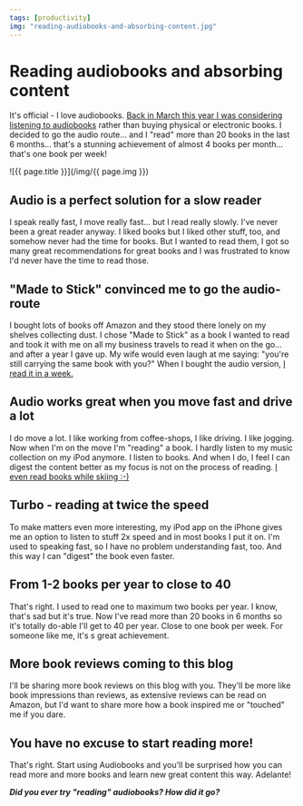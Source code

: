 ```yaml
---
tags: [productivity]
img: "reading-audiobooks-and-absorbing-content.jpg"
---
```


# Reading audiobooks and absorbing content


It's official - I love audiobooks. [Back in March this year I was considering listening to audiobooks](http://michaelnozbe.com/power-of-e-readers-and-audiobooks-productivit) rather than buying physical or electronic books. I decided to go the audio route... and I "read" more than 20 books in the last 6 months... that's a stunning achievement of almost 4 books per month... that's one book per week!

<!--More-->

![{{ page.title }}](/img/{{ page.img }})

## Audio is a perfect solution for a slow reader

I speak really fast, I move really fast... but I read really slowly. I've never been a great reader anyway. I liked books but I liked other stuff, too, and somehow never had the time for books. But I wanted to read them, I got so many great recommendations for great books and I was frustrated to know I'd never have the time to read those.

## "Made to Stick" convinced me to go the audio-route

I bought lots of books off Amazon and they stood there lonely on my shelves collecting dust. I chose "Made to Stick" as a book I wanted to read and took it with me on all my business travels to read it when on the go... and after a year I gave up. My wife would even laugh at me saying: "you're still carrying the same book with you?" When I bought the audio version, [I read it in a week.](http://michaelnozbe.com/audiobook-of-the-week-made-to-stick-by-chip-a)

## Audio works great when you move fast and drive a lot

I do move a lot. I like working from coffee-shops, I like driving. I like jogging. Now when I'm on the move I'm "reading" a book. I hardly listen to my music collection on my iPod anymore. I listen to books. And when I do, I feel I can digest the content better as my focus is not on the process of reading. [I even read books while skiing :-)](http://michaelnozbe.com/reading-audiobooks-while-doing-sports-product)

## Turbo - reading at twice the speed

To make matters even more interesting, my iPod app on the iPhone gives me an option to listen to stuff 2x speed and in most books I put it on. I'm used to speaking fast, so I have no problem understanding fast, too. And this way I can "digest" the book even faster.

## From 1-2 books per year to close to 40

That's right. I used to read one to maximum two books per year. I know, that's sad but it's true. Now I've read more than 20 books in 6 months so it's totally do-able I'll get to 40 per year. Close to one book per week. For someone like me, it's s great achievement.

## More book reviews coming to this blog

I'll be sharing more book reviews on this blog with you. They'll be more like book impressions than reviews, as extensive reviews can be read on Amazon, but I'd want to share more how a book inspired me or "touched" me if you dare.

## You have no excuse to start reading more!

That's right. Start using Audiobooks and you'll be surprised how you can read more and more books and learn new great content this way. Adelante!

_**Did you ever try "reading" audiobooks? How did it go?**_



[n]: https://michael.gratis/nozbe